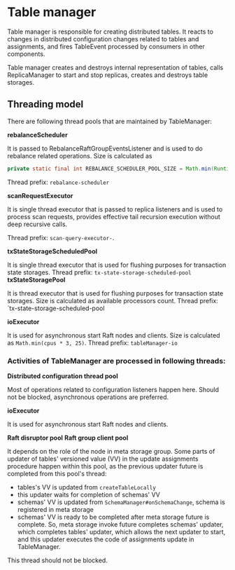 # Table manager

Table manager is responsible for creating distributed tables. It reacts to changes in distributed configuration changes related to tables and assignments, and fires TableEvent processed by consumers in other components.

Table manager creates and destroys internal representation of tables, calls ReplicaManager to start and stop replicas, creates and destroys table storages.

## Threading model

There are following thread pools that are maintained by TableManager:

**rebalanceScheduler**

It is passed to RebalanceRaftGroupEventsListener and is used to do rebalance related operations.
Size is calculated as
```java
private static final int REBALANCE_SCHEDULER_POOL_SIZE = Math.min(Runtime.getRuntime().availableProcessors() * 3, 20);
```
Thread prefix: `rebalance-scheduler`

**scanRequestExecutor**

It is single thread executor that is passed to replica listeners and is used to process scan requests, provides effective tail recursion execution without deep recursive calls.

Thread prefix: `scan-query-executor-`.

**txStateStorageScheduledPool**

It is single thread executor that is used for flushing purposes for transaction state storages. 
Thread prefix: `tx-state-storage-scheduled-pool
`
**txStateStoragePool**

It is thread executor that is used for flushing purposes for transaction state storages. Size is calculated as available processors count. 
Thread prefix: `tx-state-storage-scheduled-pool

**ioExecutor**

It is used for asynchronous start Raft nodes and clients. Size is calculated as `Math.min(cpus * 3, 25)`.
Thread prefix: `tableManager-io`

### Activities of TableManager are processed in following threads:

**Distributed configuration thread pool**

Most of operations related to configuration listeners happen here. Should not be blocked, asynchronous operations are preferred.

**ioExecutor**

It is used for asynchronous start Raft nodes and clients.

**Raft disruptor pool**
**Raft group client pool**

It depends on the role of the node in meta storage group. Some parts of updater of tables' versioned value (VV) in the update assignments procedure happen within this pool, as the previous updater future is completed from this pool's thread:
- tables's VV is updated from `createTableLocally`
- this updater waits for completion of schemas' VV
- schemas' VV is updated from `SchemaManager#onSchemaChange`, schema is registered in meta storage
- schemas' VV is ready to be completed after meta storage future is complete.
So, meta storage invoke future completes schemas' updater, which completes tables' updater, which allows the next updater to start, and this updater executes the code of assignments update in TableManager.

This thread should not be blocked.

